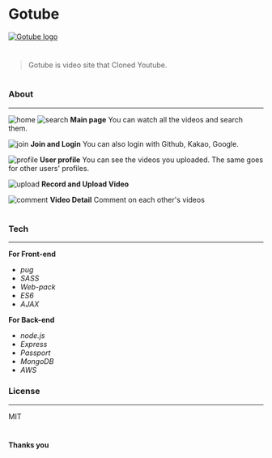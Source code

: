 
# Gotube
[![Gotube logo](http://gotube.s3.ap-northeast-2.amazonaws.com/logo/logo_small.png)](http://gotube.s3.ap-northeast-2.amazonaws.com/logo/logo_small.png)
#
>Gotube is video site that Cloned Youtube.


#
#
#
### About
* * *

![home](https://user-images.githubusercontent.com/59858942/80672932-ebb86f00-8ae8-11ea-8c11-736cfe565f0a.jpg)
![search](https://user-images.githubusercontent.com/59858942/80673063-45b93480-8ae9-11ea-819f-ea1b19df03cd.jpg)
**Main page** 
You can watch all the videos and search them.

![join](https://user-images.githubusercontent.com/59858942/80673139-8153fe80-8ae9-11ea-842a-5db5d7aaf4bc.jpg)
**Join and Login**
You can also login with Github, Kakao, Google.

![profile](https://user-images.githubusercontent.com/59858942/80673248-c415d680-8ae9-11ea-8e15-529cff9fc8f5.jpg)
**User profile**
You can see the videos you uploaded.
The same goes for other users' profiles.

![upload](https://user-images.githubusercontent.com/59858942/80673438-371f4d00-8aea-11ea-831e-53ad56d950b5.jpg)
**Record and Upload Video**

![comment](https://user-images.githubusercontent.com/59858942/80673469-4f8f6780-8aea-11ea-97f9-64013836c26c.jpg)
**Video Detail**
Comment on each other's videos


#
#
#
### Tech
* * *

**For Front-end**
* *pug*
* *SASS*
* *Web-pack*
* *ES6*
* *AJAX*

**For Back-end**
* *node.js*
* *Express*
* *Passport*
* *MongoDB*
* *AWS*




### License
* * *

MIT

#
#
#
#
**Thanks you**
